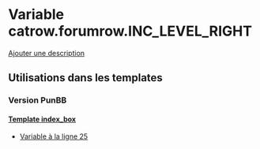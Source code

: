 # Variable catrow.forumrow.INC_LEVEL_RIGHT
[Ajouter une description](https://fa-tvars.appspot.com/var/catrow.forumrow.INC_LEVEL_RIGHT)

## Utilisations dans les templates

### Version PunBB

#### [Template index_box](punbb/index_box.md)
* [Variable &agrave; la ligne 25](../punbb/index_box.tpl#L25)